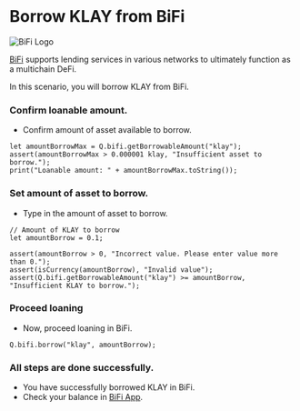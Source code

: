 ```meta-Currency
```

# Borrow KLAY from BiFi

![BiFi Logo](https://s3.ap-northeast-2.amazonaws.com/thebifrost.io/home/bifi/bifi_logo.svg)

[BiFi](https://bifi.finance/) supports lending services in various networks to ultimately function as a multichain DeFi.

In this scenario, you will borrow KLAY from BiFi.

### Confirm loanable amount.

- Confirm amount of asset available to borrow.

```output-Dynamic
let amountBorrowMax = Q.bifi.getBorrowableAmount("klay");
assert(amountBorrowMax > 0.000001 klay, "Insufficient asset to borrow.");
print("Loanable amount: " + amountBorrowMax.toString());
```

### Set amount of asset to borrow.

- Type in the amount of asset to borrow.

```input klay
// Amount of KLAY to borrow
let amountBorrow = 0.1;
```

```input-Verify
assert(amountBorrow > 0, "Incorrect value. Please enter value more than 0.");
assert(isCurrency(amountBorrow), "Invalid value");
assert(Q.bifi.getBorrowableAmount("klay") >= amountBorrow, "Insufficient KLAY to borrow.");
```

### Proceed loaning

- Now, proceed loaning in BiFi.

```taster
Q.bifi.borrow("klay", amountBorrow);
```

### All steps are done successfully.

- You have successfully borrowed KLAY in BiFi.
- Check your balance in [BiFi App](https://app.bifi.finance/).
